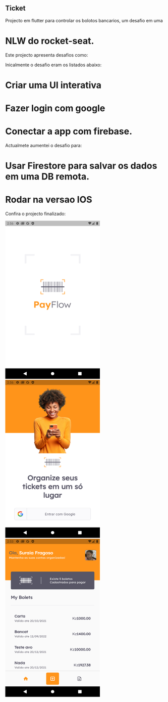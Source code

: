 
## Ticket


Projecto em flutter para controlar os bolotos bancarios,
um desafio em uma 
# NLW do rocket-seat.

Este projecto apresenta desafios como:

Inicalmente o desafio eram os listados abaixo:

# Criar uma UI interativa
# Fazer login com google
# Conectar a app com firebase.

Actualmete aumentei o desafio para:

# Usar Firestore para salvar os dados em uma DB remota.
# Rodar na versao IOS

Confira o projecto finalizado:

<img src="/screens/splash.png" width="300" height="500"> <img src="/screens/login.png" width="300" height="500"> <img src="/screens/mybolet.png" width="300" height="500"> 




